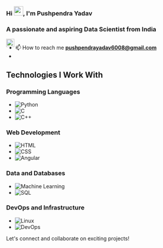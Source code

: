 ### Hi <img src="https://media.giphy.com/media/hvRJCLFzcasrR4ia7z/giphy.gif" width="25px">, I'm Pushpendra Yadav
### A passionate and aspiring Data Scientist from India

<a href="https://www.linkedin.com/in/pushpendra-yadav-2031971ba/">
  <img align="left" alt="Amritansh's LinkedIN" width="22px" src="https://raw.githubusercontent.com/peterthehan/peterthehan/master/assets/linkedin.svg" />
</a>
<img src="https://komarev.com/ghpvc/?username=amritanshdeo89&label=Profile%20views&color=0e75b6&style=flat" alt="" />

- 📫 How to reach me **pushpendrayadav6008@gmail.com**
- 
## Technologies I Work With

### Programming Languages
- ![Python](https://img.shields.io/badge/-Python-yellow)
- ![C](https://img.shields.io/badge/-C-blue)
- ![C++](https://img.shields.io/badge/-C%2B%2B-purple)

### Web Development
- ![HTML](https://img.shields.io/badge/-HTML-blueviolet)
- ![CSS](https://img.shields.io/badge/-CSS-lightgrey)
- ![Angular](https://img.shields.io/badge/-Angular-red)

### Data and Databases
- ![Machine Learning](https://img.shields.io/badge/-Machine%20Learning-blue)
- ![SQL](https://img.shields.io/badge/-SQL-red)

### DevOps and Infrastructure
- ![Linux](https://img.shields.io/badge/-Linux-orange)
- ![DevOps](https://img.shields.io/badge/-DevOps-green)




Let's connect and collaborate on exciting projects!
